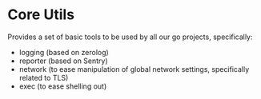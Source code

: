 # Core Utils

Provides a set of basic tools to be used by all our go projects, specifically:
- logging (based on zerolog)
- reporter (based on Sentry)
- network (to ease manipulation of global network settings, specifically related to TLS)
- exec (to ease shelling out)
